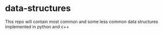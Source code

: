 # data-structures
This repo will contain most common and some less common data structures implemented in python and c++
